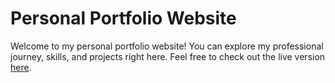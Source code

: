 # Personal Portfolio Website

Welcome to my personal portfolio website! You can explore my professional journey, skills, and projects right here. Feel free to check out the live version [here](https://singular-seahorse-a0ac09.netlify.app).
